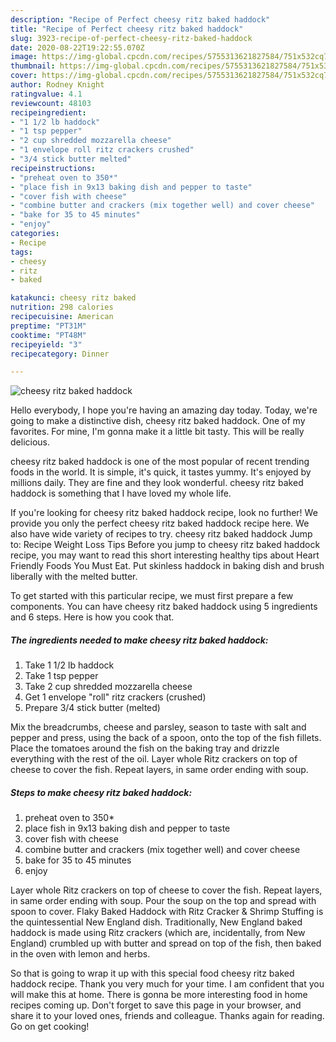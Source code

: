 ```yaml
---
description: "Recipe of Perfect cheesy ritz baked haddock"
title: "Recipe of Perfect cheesy ritz baked haddock"
slug: 3923-recipe-of-perfect-cheesy-ritz-baked-haddock
date: 2020-08-22T19:22:55.070Z
image: https://img-global.cpcdn.com/recipes/5755313621827584/751x532cq70/cheesy-ritz-baked-haddock-recipe-main-photo.jpg
thumbnail: https://img-global.cpcdn.com/recipes/5755313621827584/751x532cq70/cheesy-ritz-baked-haddock-recipe-main-photo.jpg
cover: https://img-global.cpcdn.com/recipes/5755313621827584/751x532cq70/cheesy-ritz-baked-haddock-recipe-main-photo.jpg
author: Rodney Knight
ratingvalue: 4.1
reviewcount: 48103
recipeingredient:
- "1 1/2 lb haddock"
- "1 tsp pepper"
- "2 cup shredded mozzarella cheese"
- "1 envelope roll ritz crackers crushed"
- "3/4 stick butter melted"
recipeinstructions:
- "preheat oven to 350*"
- "place fish in 9x13 baking dish and pepper to taste"
- "cover fish with cheese"
- "combine butter and crackers (mix together well) and cover cheese"
- "bake for 35 to 45 minutes"
- "enjoy"
categories:
- Recipe
tags:
- cheesy
- ritz
- baked

katakunci: cheesy ritz baked 
nutrition: 298 calories
recipecuisine: American
preptime: "PT31M"
cooktime: "PT48M"
recipeyield: "3"
recipecategory: Dinner

---
```



![cheesy ritz baked haddock](https://img-global.cpcdn.com/recipes/5755313621827584/751x532cq70/cheesy-ritz-baked-haddock-recipe-main-photo.jpg)

Hello everybody, I hope you're having an amazing day today. Today, we're going to make a distinctive dish, cheesy ritz baked haddock. One of my favorites. For mine, I'm gonna make it a little bit tasty. This will be really delicious.

cheesy ritz baked haddock is one of the most popular of recent trending foods in the world. It is simple, it's quick, it tastes yummy. It's enjoyed by millions daily. They are fine and they look wonderful. cheesy ritz baked haddock is something that I have loved my whole life.

If you&#39;re looking for cheesy ritz baked haddock recipe, look no further! We provide you only the perfect cheesy ritz baked haddock recipe here. We also have wide variety of recipes to try. cheesy ritz baked haddock Jump to: Recipe Weight Loss Tips Before you jump to cheesy ritz baked haddock recipe, you may want to read this short interesting healthy tips about Heart Friendly Foods You Must Eat. Put skinless haddock in baking dish and brush liberally with the melted butter.


To get started with this particular recipe, we must first prepare a few components. You can have cheesy ritz baked haddock using 5 ingredients and 6 steps. Here is how you cook that.

<!--inarticleads1-->

##### The ingredients needed to make cheesy ritz baked haddock:

1. Take 1 1/2 lb haddock
1. Take 1 tsp pepper
1. Take 2 cup shredded mozzarella cheese
1. Get 1 envelope &#34;roll&#34; ritz crackers (crushed)
1. Prepare 3/4 stick butter (melted)


Mix the breadcrumbs, cheese and parsley, season to taste with salt and pepper and press, using the back of a spoon, onto the top of the fish fillets. Place the tomatoes around the fish on the baking tray and drizzle everything with the rest of the oil. Layer whole Ritz crackers on top of cheese to cover the fish. Repeat layers, in same order ending with soup. 

<!--inarticleads2-->

##### Steps to make cheesy ritz baked haddock:

1. preheat oven to 350*
1. place fish in 9x13 baking dish and pepper to taste
1. cover fish with cheese
1. combine butter and crackers (mix together well) and cover cheese
1. bake for 35 to 45 minutes
1. enjoy


Layer whole Ritz crackers on top of cheese to cover the fish. Repeat layers, in same order ending with soup. Pour the soup on the top and spread with spoon to cover. Flaky Baked Haddock with Ritz Cracker &amp; Shrimp Stuffing is the quintessential New England dish. Traditionally, New England baked haddock is made using Ritz crackers (which are, incidentally, from New England) crumbled up with butter and spread on top of the fish, then baked in the oven with lemon and herbs. 

So that is going to wrap it up with this special food cheesy ritz baked haddock recipe. Thank you very much for your time. I am confident that you will make this at home. There is gonna be more interesting food in home recipes coming up. Don't forget to save this page in your browser, and share it to your loved ones, friends and colleague. Thanks again for reading. Go on get cooking!
